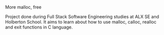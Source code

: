 More malloc, free

Project done during Full Stack Software Engineering studies at ALX SE and Holberton School. It aims to learn about how to use malloc, calloc, realloc and exit functions in C language.
